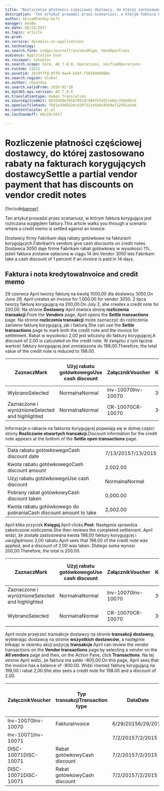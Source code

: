 ```yaml
---
title: "Rozliczenie płatności częściowej dostawcy, do której zastosowano rabaty na fakturach korygujących dostawcy"
description: "Ten artykuł prowadzi przez scenariusz, w którym faktura korygująca jest rozliczana względem faktury."
author: ShivamPandey-msft
manager: AnnBe
ms.date: 08/22/2017
ms.topic: article
ms.prod: 
ms.service: dynamics-ax-applications
ms.technology: 
ms.search.form: LedgerJournalTransVendPaym, VendOpenTrans
audience: Application User
ms.reviewer: twheeloc
ms.search.scope: Core, AX 7.0.0, Operations, UnifiedOperations
ms.custom: 14222
ms.assetid: 2b19f7fd-9ff9-4ee4-bddf-f582946d008e
ms.search.region: Global
ms.author: shpandey
ms.search.validFrom: 2016-02-28
ms.dyn365.ops.version: AX 7.0.0
ms.translationtype: Human Translation
ms.sourcegitcommit: 663da58ef01b705c0c984fbfd3fce8bc31be04c6
ms.openlocfilehash: fb61a3dd6534cd20f311b5b0c85b9e712981a5dd
ms.contentlocale: pl-pl
ms.lasthandoff: 08/29/2017

---
```


# <a name="settle-a-partial-vendor-payment-that-has-discounts-on-vendor-credit-notes"></a><span data-ttu-id="9fa17-103">Rozliczenie płatności częściowej dostawcy, do której zastosowano rabaty na fakturach korygujących dostawcy</span><span class="sxs-lookup"><span data-stu-id="9fa17-103">Settle a partial vendor payment that has discounts on vendor credit notes</span></span>

[!include[banner](../includes/banner.md)]


<span data-ttu-id="9fa17-104">Ten artykuł prowadzi przez scenariusz, w którym faktura korygująca jest rozliczana względem faktury.</span><span class="sxs-lookup"><span data-stu-id="9fa17-104">This article walks you through a scenario where a credit memo is settled against an invoice.</span></span>

<span data-ttu-id="9fa17-105">Dostawcy firmy Fabrikam dają rabaty gotówkowe na fakturach korygujących.</span><span class="sxs-lookup"><span data-stu-id="9fa17-105">Fabrikam’s vendors give cash discounts on credit notes.</span></span> <span data-ttu-id="9fa17-106">Dostawca 3050 daje firmie Fabrikam rabat gotówkowy w wysokości 1%, jeżeli faktura zostanie opłacona w ciągu 14 dni.</span><span class="sxs-lookup"><span data-stu-id="9fa17-106">Vendor 3050 lets Fabrikam take a cash discount of 1 percent if an invoice is paid in 14 days.</span></span>

## <a name="invoice-and-credit-memo"></a><span data-ttu-id="9fa17-107">Faktura i nota kredytowa</span><span class="sxs-lookup"><span data-stu-id="9fa17-107">Invoice and credit memo</span></span>
<span data-ttu-id="9fa17-108">29 czerwca April tworzy fakturę na kwotę 1000,00 dla dostawcy 3050.</span><span class="sxs-lookup"><span data-stu-id="9fa17-108">On June 29, April creates an invoice for 1,000.00 for vendor 3050.</span></span> <span data-ttu-id="9fa17-109">2 lipca tworzy fakturę korygującą na 200,00.</span><span class="sxs-lookup"><span data-stu-id="9fa17-109">On July 2, she creates a credit note for 200.00.</span></span> <span data-ttu-id="9fa17-110">Na stronie **Dostawcy** April otwiera stronę **rozliczenia transakcji**.</span><span class="sxs-lookup"><span data-stu-id="9fa17-110">From the **Vendors** page, April opens the **Settle transactions** page.</span></span> <span data-ttu-id="9fa17-111">Na stronie **rozliczenia transakcji** może zaznaczyć do rozliczenia zarówno fakturę korygującą, jak i fakturę.</span><span class="sxs-lookup"><span data-stu-id="9fa17-111">She can use the **Settle transactions** page to mark both the credit note and the invoice for settlement.</span></span> <span data-ttu-id="9fa17-112">Rabat w wysokości 2,00 jest wliczony do faktury korygującej.</span><span class="sxs-lookup"><span data-stu-id="9fa17-112">A discount of 2.00 is calculated on the credit note.</span></span> <span data-ttu-id="9fa17-113">W związku z tym łączna wartość faktury korygującej jest zmniejszona do 198,00.</span><span class="sxs-lookup"><span data-stu-id="9fa17-113">Therefore, the total value of the credit note is reduced to 198.00.</span></span>

| <span data-ttu-id="9fa17-114">Zaznacz</span><span class="sxs-lookup"><span data-stu-id="9fa17-114">Mark</span></span>                     | <span data-ttu-id="9fa17-115">Użyj rabatu gotówkowego</span><span class="sxs-lookup"><span data-stu-id="9fa17-115">Use cash discount</span></span> | <span data-ttu-id="9fa17-116">Załącznik</span><span class="sxs-lookup"><span data-stu-id="9fa17-116">Voucher</span></span>   | <span data-ttu-id="9fa17-117">Konto</span><span class="sxs-lookup"><span data-stu-id="9fa17-117">Account</span></span> | <span data-ttu-id="9fa17-118">Data</span><span class="sxs-lookup"><span data-stu-id="9fa17-118">Date</span></span>      | <span data-ttu-id="9fa17-119">Data wymagalności</span><span class="sxs-lookup"><span data-stu-id="9fa17-119">Due date</span></span>  | <span data-ttu-id="9fa17-120">Faktura</span><span class="sxs-lookup"><span data-stu-id="9fa17-120">Invoice</span></span> | <span data-ttu-id="9fa17-121">Kwota w walucie transakcji</span><span class="sxs-lookup"><span data-stu-id="9fa17-121">Amount in transaction currency</span></span> | <span data-ttu-id="9fa17-122">Waluta</span><span class="sxs-lookup"><span data-stu-id="9fa17-122">Currency</span></span> | <span data-ttu-id="9fa17-123">Kwota do rozliczenia</span><span class="sxs-lookup"><span data-stu-id="9fa17-123">Amount to settle</span></span> |
|--------------------------|-------------------|-----------|---------|-----------|-----------|---------|--------------------------------|----------|------------------|
| <span data-ttu-id="9fa17-124">Wybrano</span><span class="sxs-lookup"><span data-stu-id="9fa17-124">Selected</span></span>                 | <span data-ttu-id="9fa17-125">Normalna</span><span class="sxs-lookup"><span data-stu-id="9fa17-125">Normal</span></span>            | <span data-ttu-id="9fa17-126">Inv-10070</span><span class="sxs-lookup"><span data-stu-id="9fa17-126">Inv-10070</span></span> | <span data-ttu-id="9fa17-127">3050</span><span class="sxs-lookup"><span data-stu-id="9fa17-127">3050</span></span>    | <span data-ttu-id="9fa17-128">6/29/2015</span><span class="sxs-lookup"><span data-stu-id="9fa17-128">6/29/2015</span></span> | <span data-ttu-id="9fa17-129">7/29/2015</span><span class="sxs-lookup"><span data-stu-id="9fa17-129">7/29/2015</span></span> | <span data-ttu-id="9fa17-130">10070</span><span class="sxs-lookup"><span data-stu-id="9fa17-130">10070</span></span>   | <span data-ttu-id="9fa17-131">-1000,00</span><span class="sxs-lookup"><span data-stu-id="9fa17-131">-1,000.00</span></span>                      | <span data-ttu-id="9fa17-132">USD</span><span class="sxs-lookup"><span data-stu-id="9fa17-132">USD</span></span>      | <span data-ttu-id="9fa17-133">-990,00</span><span class="sxs-lookup"><span data-stu-id="9fa17-133">-990.00</span></span>          |
| <span data-ttu-id="9fa17-134">Zaznaczone i wyróżnione</span><span class="sxs-lookup"><span data-stu-id="9fa17-134">Selected and highlighted</span></span> | <span data-ttu-id="9fa17-135">Normalna</span><span class="sxs-lookup"><span data-stu-id="9fa17-135">Normal</span></span>            | <span data-ttu-id="9fa17-136">CR-10070</span><span class="sxs-lookup"><span data-stu-id="9fa17-136">CR-10070</span></span>  | <span data-ttu-id="9fa17-137">3050</span><span class="sxs-lookup"><span data-stu-id="9fa17-137">3050</span></span>    | <span data-ttu-id="9fa17-138">7/2/2015</span><span class="sxs-lookup"><span data-stu-id="9fa17-138">7/2/2015</span></span>  | <span data-ttu-id="9fa17-139">7/29/2015</span><span class="sxs-lookup"><span data-stu-id="9fa17-139">7/29/2015</span></span> |         | <span data-ttu-id="9fa17-140">200,00</span><span class="sxs-lookup"><span data-stu-id="9fa17-140">200.00</span></span>                         | <span data-ttu-id="9fa17-141">USD</span><span class="sxs-lookup"><span data-stu-id="9fa17-141">USD</span></span>      | <span data-ttu-id="9fa17-142">198,00</span><span class="sxs-lookup"><span data-stu-id="9fa17-142">198.00</span></span>           |

<span data-ttu-id="9fa17-143">Informacje o rabacie na fakturze korygującej pojawiają się w dolnej części strony **Rozliczanie otwartych transakcji**.</span><span class="sxs-lookup"><span data-stu-id="9fa17-143">Discount information for the credit note appears at the bottom of the **Settle open transactions** page.</span></span>

|                              |           |
|------------------------------|-----------|
| <span data-ttu-id="9fa17-144">Data rabatu gotówkowego</span><span class="sxs-lookup"><span data-stu-id="9fa17-144">Cash discount date</span></span>           | <span data-ttu-id="9fa17-145">7/13/2015</span><span class="sxs-lookup"><span data-stu-id="9fa17-145">7/13/2015</span></span> |
| <span data-ttu-id="9fa17-146">Kwota rabatu gotówkowego</span><span class="sxs-lookup"><span data-stu-id="9fa17-146">Cash discount amount</span></span>         | <span data-ttu-id="9fa17-147">2.00</span><span class="sxs-lookup"><span data-stu-id="9fa17-147">2.00</span></span>      |
| <span data-ttu-id="9fa17-148">Użyj rabatu gotówkowego</span><span class="sxs-lookup"><span data-stu-id="9fa17-148">Use cash discount</span></span>            | <span data-ttu-id="9fa17-149">Normalna</span><span class="sxs-lookup"><span data-stu-id="9fa17-149">Normal</span></span>    |
| <span data-ttu-id="9fa17-150">Pobrany rabat gotówkowy</span><span class="sxs-lookup"><span data-stu-id="9fa17-150">Cash discount taken</span></span>          | <span data-ttu-id="9fa17-151">0,00</span><span class="sxs-lookup"><span data-stu-id="9fa17-151">0.00</span></span>      |
| <span data-ttu-id="9fa17-152">Kwota rabatu gotówkowego do pobrania</span><span class="sxs-lookup"><span data-stu-id="9fa17-152">Cash discount amount to take</span></span> | <span data-ttu-id="9fa17-153">2,00</span><span class="sxs-lookup"><span data-stu-id="9fa17-153">2.00</span></span>      |

<span data-ttu-id="9fa17-154">April klika przycisk **Księguj**.</span><span class="sxs-lookup"><span data-stu-id="9fa17-154">April clicks **Post**.</span></span> <span data-ttu-id="9fa17-155">Następnie sprawdza zakończone rozliczenie.</span><span class="sxs-lookup"><span data-stu-id="9fa17-155">She then reviews the completed settlement.</span></span> <span data-ttu-id="9fa17-156">April widzi, że została zastosowana kwota 198,00 faktury korygującej i uwzględniono 2,00 rabatu.</span><span class="sxs-lookup"><span data-stu-id="9fa17-156">April sees that 198.00 of the credit note was applied, and a discount of 2.00 was taken.</span></span> <span data-ttu-id="9fa17-157">Dlatego suma wynosi 200,00.</span><span class="sxs-lookup"><span data-stu-id="9fa17-157">Therefore, the total is 200.00.</span></span>

| <span data-ttu-id="9fa17-158">Zaznacz</span><span class="sxs-lookup"><span data-stu-id="9fa17-158">Mark</span></span>                     | <span data-ttu-id="9fa17-159">Użyj rabatu gotówkowego</span><span class="sxs-lookup"><span data-stu-id="9fa17-159">Use cash discount</span></span> | <span data-ttu-id="9fa17-160">Załącznik</span><span class="sxs-lookup"><span data-stu-id="9fa17-160">Voucher</span></span>   | <span data-ttu-id="9fa17-161">Konto</span><span class="sxs-lookup"><span data-stu-id="9fa17-161">Account</span></span> | <span data-ttu-id="9fa17-162">Data</span><span class="sxs-lookup"><span data-stu-id="9fa17-162">Date</span></span>      | <span data-ttu-id="9fa17-163">Data wymagalności</span><span class="sxs-lookup"><span data-stu-id="9fa17-163">Due date</span></span>  | <span data-ttu-id="9fa17-164">Faktura</span><span class="sxs-lookup"><span data-stu-id="9fa17-164">Invoice</span></span>  | <span data-ttu-id="9fa17-165">Kwota w walucie transakcji</span><span class="sxs-lookup"><span data-stu-id="9fa17-165">Amount in transaction currency</span></span> | <span data-ttu-id="9fa17-166">Waluta</span><span class="sxs-lookup"><span data-stu-id="9fa17-166">Currency</span></span> | <span data-ttu-id="9fa17-167">Kwota do rozliczenia</span><span class="sxs-lookup"><span data-stu-id="9fa17-167">Amount to settle</span></span> |
|--------------------------|-------------------|-----------|---------|-----------|-----------|----------|--------------------------------|----------|------------------|
| <span data-ttu-id="9fa17-168">Zaznaczone i wyróżnione</span><span class="sxs-lookup"><span data-stu-id="9fa17-168">Selected and highlighted</span></span> | <span data-ttu-id="9fa17-169">Normalna</span><span class="sxs-lookup"><span data-stu-id="9fa17-169">Normal</span></span>            | <span data-ttu-id="9fa17-170">Inv-10070</span><span class="sxs-lookup"><span data-stu-id="9fa17-170">Inv-10070</span></span> | <span data-ttu-id="9fa17-171">3050</span><span class="sxs-lookup"><span data-stu-id="9fa17-171">3050</span></span>    | <span data-ttu-id="9fa17-172">6/29/2015</span><span class="sxs-lookup"><span data-stu-id="9fa17-172">6/29/2015</span></span> | <span data-ttu-id="9fa17-173">7/29/2015</span><span class="sxs-lookup"><span data-stu-id="9fa17-173">7/29/2015</span></span> | <span data-ttu-id="9fa17-174">10070</span><span class="sxs-lookup"><span data-stu-id="9fa17-174">10070</span></span>    | <span data-ttu-id="9fa17-175">-1000,00</span><span class="sxs-lookup"><span data-stu-id="9fa17-175">-1,000.00</span></span>                      | <span data-ttu-id="9fa17-176">USD</span><span class="sxs-lookup"><span data-stu-id="9fa17-176">USD</span></span>      | <span data-ttu-id="9fa17-177">-200,00</span><span class="sxs-lookup"><span data-stu-id="9fa17-177">-200.00</span></span>          |
| <span data-ttu-id="9fa17-178">Wybrano</span><span class="sxs-lookup"><span data-stu-id="9fa17-178">Selected</span></span>                 | <span data-ttu-id="9fa17-179">Normalna</span><span class="sxs-lookup"><span data-stu-id="9fa17-179">Normal</span></span>            | <span data-ttu-id="9fa17-180">CR-10070</span><span class="sxs-lookup"><span data-stu-id="9fa17-180">CR-10070</span></span>  | <span data-ttu-id="9fa17-181">3050</span><span class="sxs-lookup"><span data-stu-id="9fa17-181">3050</span></span>    | <span data-ttu-id="9fa17-182">7/2/2015</span><span class="sxs-lookup"><span data-stu-id="9fa17-182">7/2/2015</span></span>  | <span data-ttu-id="9fa17-183">7/29/2015</span><span class="sxs-lookup"><span data-stu-id="9fa17-183">7/29/2015</span></span> | <span data-ttu-id="9fa17-184">CR-10070</span><span class="sxs-lookup"><span data-stu-id="9fa17-184">CR-10070</span></span> | <span data-ttu-id="9fa17-185">200,00</span><span class="sxs-lookup"><span data-stu-id="9fa17-185">200.00</span></span>                         | <span data-ttu-id="9fa17-186">USD</span><span class="sxs-lookup"><span data-stu-id="9fa17-186">USD</span></span>      | <span data-ttu-id="9fa17-187">198,00</span><span class="sxs-lookup"><span data-stu-id="9fa17-187">198.00</span></span>           |

<span data-ttu-id="9fa17-188">April może przejrzeć transakcje dostawcy na stronie **transakcji dostawcy**, wybierając dostawcę na stronie **wszystkich dostawców**, a następnie klikając w okienku akcji pozycję **transakcje**.</span><span class="sxs-lookup"><span data-stu-id="9fa17-188">April can review the vendor transactions on the **Vendor transactions** page by selecting a vendor on the **All vendors** page and then, on the Action Pane, click **Transactions**.</span></span> <span data-ttu-id="9fa17-189">Na tej stronie April widzi, że faktura ma saldo -800,00.</span><span class="sxs-lookup"><span data-stu-id="9fa17-189">On this page, April sees that the invoice has a balance of -800.00.</span></span> <span data-ttu-id="9fa17-190">Widzi również fakturę korygującą na 198,00 i rabat 2,00.</span><span class="sxs-lookup"><span data-stu-id="9fa17-190">She also sees a credit note for 198.00 and a discount of 2.00.</span></span>

| <span data-ttu-id="9fa17-191">Załącznik</span><span class="sxs-lookup"><span data-stu-id="9fa17-191">Voucher</span></span>    | <span data-ttu-id="9fa17-192">Typ transakcji</span><span class="sxs-lookup"><span data-stu-id="9fa17-192">Transaction type</span></span> | <span data-ttu-id="9fa17-193">Data</span><span class="sxs-lookup"><span data-stu-id="9fa17-193">Date</span></span>      | <span data-ttu-id="9fa17-194">Faktura</span><span class="sxs-lookup"><span data-stu-id="9fa17-194">Invoice</span></span> | <span data-ttu-id="9fa17-195">Kwota debetu w walucie transakcji</span><span class="sxs-lookup"><span data-stu-id="9fa17-195">Amount in transaction currency debit</span></span> | <span data-ttu-id="9fa17-196">Kwota kredytu w walucie transakcji</span><span class="sxs-lookup"><span data-stu-id="9fa17-196">Amount in transaction currency credit</span></span> | <span data-ttu-id="9fa17-197">Saldo</span><span class="sxs-lookup"><span data-stu-id="9fa17-197">Balance</span></span> | <span data-ttu-id="9fa17-198">Waluta</span><span class="sxs-lookup"><span data-stu-id="9fa17-198">Currency</span></span> |
|------------|------------------|-----------|---------|--------------------------------------|---------------------------------------|---------|----------|
| <span data-ttu-id="9fa17-199">Inv-10070</span><span class="sxs-lookup"><span data-stu-id="9fa17-199">Inv-10070</span></span>  | <span data-ttu-id="9fa17-200">Faktura</span><span class="sxs-lookup"><span data-stu-id="9fa17-200">Invoice</span></span>          | <span data-ttu-id="9fa17-201">6/29/2015</span><span class="sxs-lookup"><span data-stu-id="9fa17-201">6/29/2015</span></span> | <span data-ttu-id="9fa17-202">10070</span><span class="sxs-lookup"><span data-stu-id="9fa17-202">10070</span></span>   |                                      | <span data-ttu-id="9fa17-203">1000,00</span><span class="sxs-lookup"><span data-stu-id="9fa17-203">1,000.00</span></span>                              | <span data-ttu-id="9fa17-204">-800,00</span><span class="sxs-lookup"><span data-stu-id="9fa17-204">-800.00</span></span> | <span data-ttu-id="9fa17-205">USD</span><span class="sxs-lookup"><span data-stu-id="9fa17-205">USD</span></span>      |
| <span data-ttu-id="9fa17-206">Inv-10071</span><span class="sxs-lookup"><span data-stu-id="9fa17-206">Inv-10071</span></span>  |                  | <span data-ttu-id="9fa17-207">7/2/2015</span><span class="sxs-lookup"><span data-stu-id="9fa17-207">7/2/2015</span></span>  | <span data-ttu-id="9fa17-208">CR10071</span><span class="sxs-lookup"><span data-stu-id="9fa17-208">CR10071</span></span> | <span data-ttu-id="9fa17-209">200,00</span><span class="sxs-lookup"><span data-stu-id="9fa17-209">200.00</span></span>                               |                                       | <span data-ttu-id="9fa17-210">0,00</span><span class="sxs-lookup"><span data-stu-id="9fa17-210">0.00</span></span>    | <span data-ttu-id="9fa17-211">USD</span><span class="sxs-lookup"><span data-stu-id="9fa17-211">USD</span></span>      |
| <span data-ttu-id="9fa17-212">DISC-10071</span><span class="sxs-lookup"><span data-stu-id="9fa17-212">DISC-10071</span></span> |  <span data-ttu-id="9fa17-213">Rabat gotówkowy</span><span class="sxs-lookup"><span data-stu-id="9fa17-213">Cash discount</span></span>   | <span data-ttu-id="9fa17-214">7/2/2015</span><span class="sxs-lookup"><span data-stu-id="9fa17-214">7/2/2015</span></span>  |         | <span data-ttu-id="9fa17-215">2,00</span><span class="sxs-lookup"><span data-stu-id="9fa17-215">2.00</span></span>                                 |                                       | <span data-ttu-id="9fa17-216">0,00</span><span class="sxs-lookup"><span data-stu-id="9fa17-216">0.00</span></span>    | <span data-ttu-id="9fa17-217">USD</span><span class="sxs-lookup"><span data-stu-id="9fa17-217">USD</span></span>      |
| <span data-ttu-id="9fa17-218">DISC-10071</span><span class="sxs-lookup"><span data-stu-id="9fa17-218">DISC-10071</span></span> |  <span data-ttu-id="9fa17-219">Rabat gotówkowy</span><span class="sxs-lookup"><span data-stu-id="9fa17-219">Cash discount</span></span>   | <span data-ttu-id="9fa17-220">7/2/2015</span><span class="sxs-lookup"><span data-stu-id="9fa17-220">7/2/2015</span></span>  |         |                                      | <span data-ttu-id="9fa17-221">2,00</span><span class="sxs-lookup"><span data-stu-id="9fa17-221">2.00</span></span>                                  | <span data-ttu-id="9fa17-222">0,00</span><span class="sxs-lookup"><span data-stu-id="9fa17-222">0.00</span></span>    | <span data-ttu-id="9fa17-223">USD</span><span class="sxs-lookup"><span data-stu-id="9fa17-223">USD</span></span>      |







